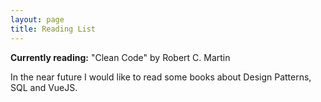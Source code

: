 ```yaml
---
layout: page
title: Reading List
---
```


**Currently reading:** "Clean Code" by Robert C. Martin

In the near future I would like to read some books about Design Patterns, SQL and VueJS.
